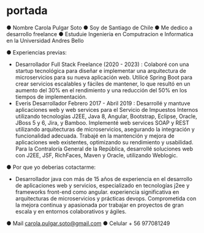 # portada

● Nombre Carola Pulgar Soto
● Soy de Santiago de Chile
● Me dedico a desarrollo freelance
● Estuduie Ingenieria en Computracion e Informatica en la Universidad Andres Bello

● Experiencias previas:
  - Desarrollador Full Stack Freelance (2020 - 2023) : Colaboré con una startup tecnológica para diseñar e implementar una arquitectura de microservicios para su nueva aplicación web. Utilicé Spring Boot para crear servicios escalables y fáciles de mantener, 
    lo que resultó en un aumento del 30% en el rendimiento y una reducción del 50% en los tiempos de implementación. 
  - Everis Desarrollador Febrero 2017 - Abril 2019 : Desarrollé y mantuve aplicaciones web y web services para el Servicio de Impuestos Internos utilizando tecnologías J2EE, Java 8, Angular, Bootstrap, Eclipse, Oracle, JBoss 5 y 6, Jira, y Bamboo. 
    Implementé web services SOAP y REST utilizando arquitecturas de microservicios, asegurando la integración y funcionalidad adecuada. Trabajé en la mantención y mejora de aplicaciones web existentes, optimizando su rendimiento y usabilidad. 
    Para la Contraloría General de la República, desarrollé soluciones web con J2EE, JSF, RichFaces, Maven y Oracle, utilizando Weblogic. 

● Por que yo deberias cotactarme: 
  - Desarrollador java con más de 15 años de experiencia en el desarrollo de aplicaciones web y servicios, especializado en tecnologías j2ee y frameworks front-end como angular. experiencia significativa en arquitecturas de microservicios y prácticas devops. 
    Comprometida con la mejora continua y apasionada por trabajar en proyectos de gran escala y en entornos colaborativos y ágiles.
    
● Mail carola.pulgar.soto@gmail.com 
● Celular + 56 977081249
 
